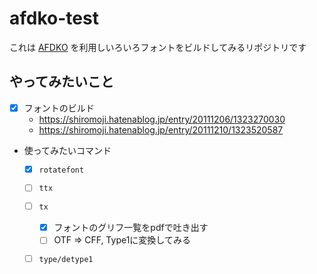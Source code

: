 # afdko-test

これは [AFDKO](https://github.com/adobe-type-tools/afdko) を利用しいろいろフォントをビルドしてみるリポジトリです

## やってみたいこと

- [x] フォントのビルド
  - https://shiromoji.hatenablog.jp/entry/20111206/1323270030
  - https://shiromoji.hatenablog.jp/entry/20111210/1323520587
- 使ってみたいコマンド
  - [x] `rotatefont`
  - [ ] `ttx`
  - [ ] `tx`
    - [x] フォントのグリフ一覧をpdfで吐き出す
    - [ ] OTF => CFF, Type1に変換してみる
  - [ ] `type/detype1`

